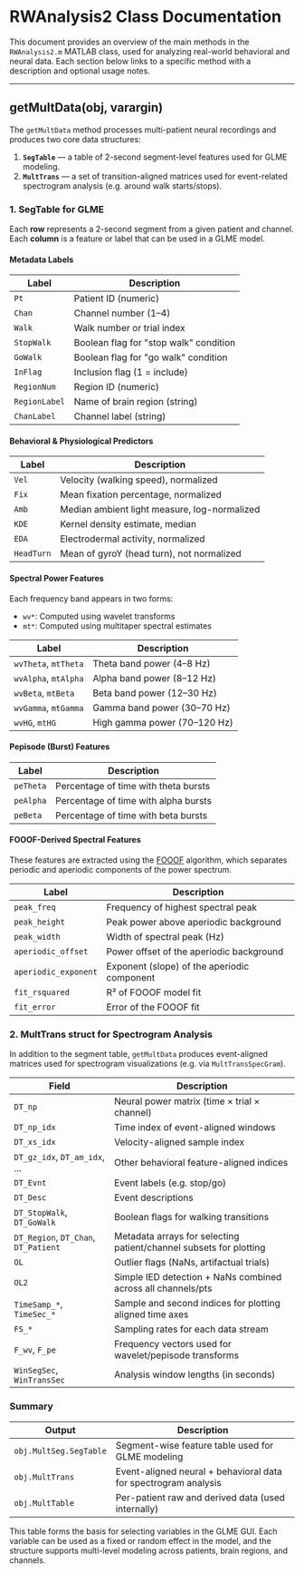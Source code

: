# RWAnalysis2 Class Documentation

This document provides an overview of the main methods in the `RWAnalysis2.m` MATLAB class, used for analyzing real-world behavioral and neural data. Each section below links to a specific method with a description and optional usage notes.

---

## getMultData(obj, varargin)

The `getMultData` method processes multi-patient neural recordings and produces two core data structures:

1. **`SegTable`** — a table of 2-second segment-level features used for GLME modeling.
2. **`MultTrans`** — a set of transition-aligned matrices used for event-related spectrogram analysis (e.g. around walk starts/stops).

### 1. SegTable for GLME

Each **row** represents a 2-second segment from a given patient and channel. Each **column** is a feature or label that can be used in a GLME model.

#### Metadata Labels

| Label         | Description |
|--------------|-------------|
| `Pt`          | Patient ID (numeric) |
| `Chan`        | Channel number (1–4) |
| `Walk`        | Walk number or trial index |
| `StopWalk`    | Boolean flag for "stop walk" condition |
| `GoWalk`      | Boolean flag for "go walk" condition |
| `InFlag`      | Inclusion flag (1 = include) |
| `RegionNum`   | Region ID (numeric) |
| `RegionLabel` | Name of brain region (string) |
| `ChanLabel`   | Channel label (string) |

#### Behavioral & Physiological Predictors

| Label     | Description |
|-----------|-------------|
| `Vel`     | Velocity (walking speed), normalized |
| `Fix`     | Mean fixation percentage, normalized |
| `Amb`     | Median ambient light measure, log-normalized |
| `KDE`     | Kernel density estimate, median |
| `EDA`     | Electrodermal activity, normalized |
| `HeadTurn`| Mean of gyroY (head turn), not normalized |

#### Spectral Power Features

Each frequency band appears in two forms:
- `wv*`: Computed using wavelet transforms
- `mt*`: Computed using multitaper spectral estimates

| Label       | Description |
|-------------|-------------|
| `wvTheta`, `mtTheta` | Theta band power (4–8 Hz) |
| `wvAlpha`, `mtAlpha` | Alpha band power (8–12 Hz) |
| `wvBeta`,  `mtBeta`  | Beta band power (12–30 Hz) |
| `wvGamma`, `mtGamma` | Gamma band power (30–70 Hz) |
| `wvHG`,    `mtHG`    | High gamma power (70–120 Hz) |

#### Pepisode (Burst) Features

| Label         | Description |
|---------------|-------------|
| `peTheta`     | Percentage of time with theta bursts |
| `peAlpha`     | Percentage of time with alpha bursts |
| `peBeta`      | Percentage of time with beta bursts |

#### FOOOF-Derived Spectral Features

These features are extracted using the [FOOOF](https://fooof-tools.github.io/fooof/) algorithm, which separates periodic and aperiodic components of the power spectrum.

| Label               | Description |
|---------------------|-------------|
| `peak_freq`         | Frequency of highest spectral peak |
| `peak_height`       | Peak power above aperiodic background |
| `peak_width`        | Width of spectral peak (Hz) |
| `aperiodic_offset`  | Power offset of the aperiodic background |
| `aperiodic_exponent`| Exponent (slope) of the aperiodic component |
| `fit_rsquared`      | R² of FOOOF model fit |
| `fit_error`         | Error of the FOOOF fit |

### 2. MultTrans struct for Spectrogram Analysis

In addition to the segment table, `getMultData` produces event-aligned matrices used for spectrogram visualizations (e.g. via `MultTransSpecGram`).

| Field           | Description |
|------------------|-------------|
| `DT_np`          | Neural power matrix (time × trial × channel) |
| `DT_np_idx`      | Time index of event-aligned windows |
| `DT_xs_idx`      | Velocity-aligned sample index |
| `DT_gz_idx`, `DT_am_idx`, ... | Other behavioral feature-aligned indices |
| `DT_Evnt`        | Event labels (e.g. stop/go) |
| `DT_Desc`        | Event descriptions |
| `DT_StopWalk`, `DT_GoWalk` | Boolean flags for walking transitions |
| `DT_Region`, `DT_Chan`, `DT_Patient` | Metadata arrays for selecting patient/channel subsets for plotting |
| `OL`             | Outlier flags (NaNs, artifactual trials) |
| `OL2`            | Simple IED detection + NaNs combined across all channels/pts |
| `TimeSamp_*`, `TimeSec_*` | Sample and second indices for plotting aligned time axes |
| `FS_*`           | Sampling rates for each data stream |
| `F_wv`, `F_pe`   | Frequency vectors used for wavelet/pepisode transforms |
| `WinSegSec`, `WinTransSec` | Analysis window lengths (in seconds) |

### Summary

| Output         | Description |
|----------------|-------------|
| `obj.MultSeg.SegTable` | Segment-wise feature table used for GLME modeling |
| `obj.MultTrans`        | Event-aligned neural + behavioral data for spectrogram analysis |
| `obj.MultTable`        | Per-patient raw and derived data (used internally) |

This table forms the basis for selecting variables in the GLME GUI. Each variable can be used as a fixed or random effect in the model, and the structure supports multi-level modeling across patients, brain regions, and channels.
